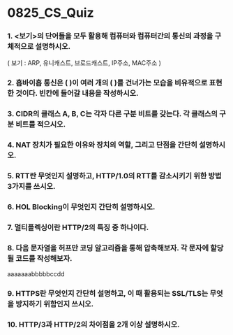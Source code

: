 # 0825_CS_Quiz

### 1. <보기>의 단어들을 모두 활용해 컴퓨터와 컴퓨터간의 통신의 과정을 구체적으로 설명하시오.

( 보기 : ARP, 유니캐스트, 브로드캐스트,  IP주소, MAC주소 )

 

### 2. 홉바이홉 통신은 (            )이 여러 개의 (            )를 건너가는 모습을 비유적으로 표현한 것이다. 빈칸에 들어갈 내용을 작성하시오.

### 3. CIDR의 클래스 A, B, C는 각자 다른 구분 비트를 갖는다. 각 클래스의 구분 비트를 적으시오.

### 4. NAT 장치가 필요한 이유와 장치의 역할, 그리고 단점을 간단히 설명하시오.

### 5. RTT란 무엇인지 설명하고, HTTP/1.0의 RTT를 감소시키기 위한 방법 3가지를 쓰시오.

### 6. HOL Blocking이 무엇인지 간단히 설명하시오.

### 7. 멀티플렉싱이란 HTTP/2의 특징 중 하나이다.

### 8. 다음 문자열을 허프만 코딩 알고리즘을 통해 압축해보자. 각 문자에 할당될 코드를 작성해보자.

aaaaaaabbbbbccdd 

### 9. HTTPS란 무엇인지 간단히 설명하고, 이 때 활용되는 SSL/TLS는 무엇을 방지하기 위함인지 쓰시오.

### 10. HTTP/3과 HTTP/2의 차이점을 2개 이상 설명하시오.